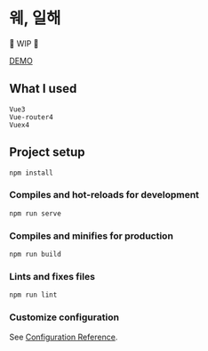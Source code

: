 # 웨, 일해

🚧 WIP 🚧

[DEMO](https://hibixby.github.io/WhaleHae/)
## What I used
```
Vue3
Vue-router4
Vuex4
```

## Project setup
```
npm install
```

### Compiles and hot-reloads for development
```
npm run serve
```

### Compiles and minifies for production
```
npm run build
```

### Lints and fixes files
```
npm run lint
```

### Customize configuration
See [Configuration Reference](https://cli.vuejs.org/config/).
